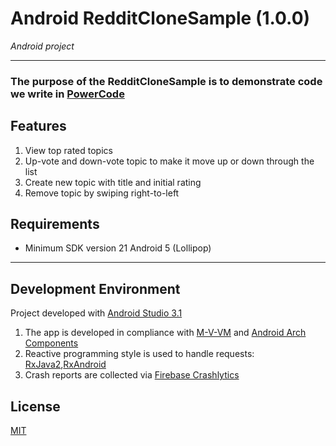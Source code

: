 # Android RedditCloneSample (1.0.0)
*Android project*

---

### The purpose of the RedditCloneSample is to demonstrate code we write in [PowerCode](https://powercode.us)

## Features 

1. View top rated topics
2. Up-vote and down-vote topic to make it move up or down through the list
3. Create new topic with title and initial rating
4. Remove topic by swiping right-to-left

## Requirements
- Minimum SDK version 21 Android 5 (Lollipop)

---

## Development Environment

Project developed with [Android Studio 3.1](https://developer.android.com/studio)

1. The app is developed in compliance with [M-V-VM](https://en.wikipedia.org/wiki/Model%E2%80%93view%E2%80%93viewmodel) and [Android Arch Components](https://developer.android.com/topic/libraries/architecture)
2. Reactive programming style is used to handle requests: [RxJava2](https://github.com/ReactiveX/RxJava),[RxAndroid](https://github.com/ReactiveX/RxAndroid)
3. Crash reports are collected via [Firebase Crashlytics](https://firebase.google.com/docs/crashlytics) 


## License
[MIT](https://choosealicense.com/licenses/mit/)